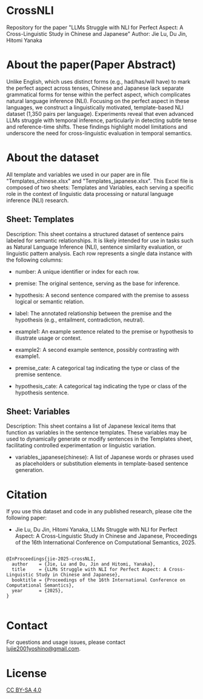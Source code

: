 # CrossNLI
Repository for the paper "LLMs Struggle with NLI for Perfect Aspect: A Cross-Linguistic Study in Chinese and Japanese"
Author: Jie Lu, Du Jin, Hitomi Yanaka

# About the paper(Paper Abstract)
Unlike English, which uses distinct forms (e.g., had/has/will have) to mark the perfect aspect across tenses, Chinese and Japanese lack separate grammatical forms for tense within the perfect aspect, which complicates natural language inference (NLI).
Focusing on the perfect aspect in these languages, we construct a linguistically motivated, template-based NLI dataset (1,350 pairs per language). 
Experiments reveal that even advanced LLMs struggle with temporal inference, particularly in detecting subtle tense and reference-time shifts. 
These findings highlight model limitations and underscore the need for cross-linguistic evaluation in temporal semantics.

# About the dataset
All template and variables we used in our paper are in file "Templates_chinese.xlsx" and "Templates_japanese.xlsx".
This Excel file is composed of two sheets: Templates and Variables, each serving a specific role in the context of linguistic data processing or natural language inference (NLI) research.

## Sheet: Templates
Description: This sheet contains a structured dataset of sentence pairs labeled for semantic relationships. It is likely intended for use in tasks such as Natural Language Inference (NLI), sentence similarity evaluation, or linguistic pattern analysis. 
Each row represents a single data instance with the following columns:
  - number: A unique identifier or index for each row.

  - premise: The original sentence, serving as the base for inference.

  - hypothesis: A second sentence compared with the premise to assess logical or semantic relation.

  - label: The annotated relationship between the premise and the hypothesis (e.g., entailment, contradiction, neutral).

  - example1: An example sentence related to the premise or hypothesis to illustrate usage or context.

  - example2: A second example sentence, possibly contrasting with example1.

  - premise_cate: A categorical tag indicating the type or class of the premise sentence.

  - hypothesis_cate: A categorical tag indicating the type or class of the hypothesis sentence.

## Sheet: Variables
Description: This sheet contains a list of Japanese lexical items that function as variables in the sentence templates. These variables may be used to dynamically generate or modify sentences in the Templates sheet, facilitating controlled experimentation or linguistic variation.

  - variables_japanese(chinese): A list of Japanese words or phrases used as placeholders or substitution elements in template-based sentence generation.


# Citation
If you use this dataset and code in any published research, please cite the following paper: 
- Jie Lu, Du Jin, Hitomi Yanaka, LLMs Struggle with NLI for Perfect Aspect: A Cross-Linguistic Study in Chinese and Japanese, Proceedings of the 16th International Conference on Computational Semantics, 2025.

<pre><code>
@InProceedings{jie-2025-crossNLI,
  author    = {Jie, Lu and Du, Jin and Hitomi, Yanaka},
  title     = {LLMs Struggle with NLI for Perfect Aspect: A Cross-Linguistic Study in Chinese and Japanese},
  booktitle = {Proceedings of the 16th International Conference on Computational Semantics},
  year      = {2025},
}
 </code></pre>

# Contact
For questions and usage issues, please contact lujie2001yoshino@gmail.com.

# License

[CC BY-SA 4.0](https://creativecommons.org/licenses/by-sa/4.0/)

